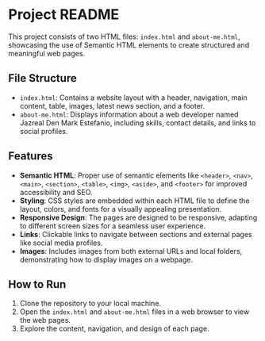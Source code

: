 # Project README

This project consists of two HTML files: `index.html` and `about-me.html`, showcasing the use of Semantic HTML elements to create structured and meaningful web pages.

## File Structure

- `index.html`: Contains a website layout with a header, navigation, main content, table, images, latest news section, and a footer.
- `about-me.html`: Displays information about a web developer named Jazreal Den Mark Estefanio, including skills, contact details, and links to social profiles.

## Features

- **Semantic HTML**: Proper use of semantic elements like `<header>`, `<nav>`, `<main>`, `<section>`, `<table>`, `<img>`, `<aside>`, and `<footer>` for improved accessibility and SEO.
- **Styling**: CSS styles are embedded within each HTML file to define the layout, colors, and fonts for a visually appealing presentation.
- **Responsive Design**: The pages are designed to be responsive, adapting to different screen sizes for a seamless user experience.
- **Links**: Clickable links to navigate between sections and external pages like social media profiles.
- **Images**: Includes images from both external URLs and local folders, demonstrating how to display images on a webpage.

## How to Run

1. Clone the repository to your local machine.
2. Open the `index.html` and `about-me.html` files in a web browser to view the web pages.
3. Explore the content, navigation, and design of each page.


